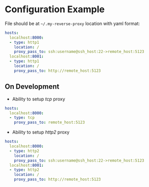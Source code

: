 # Configuration Example

File should be at `~/.my-reverse-proxy` location with yaml format:

```yaml
hosts:
  localhost:8000:
  - type: http1
    location: /    
    proxy_pass_to: ssh:username@ssh_host:22->remote_host:5123
  localhost:8001:
  - type: http1
    location: /    
    proxy_pass_to: http://remote_host:5123
```




## On Development 

* Ability to setup *tcp* proxy

```yaml
hosts:
  localhost:8000:
  - type: tcp
    proxy_pass_to: remote_host:5123
```

* Ability to setup *http2* proxy

```yaml
hosts:
  localhost:8000:
  - type: http2
    location: /    
    proxy_pass_to: ssh:username@ssh_host:22->remote_host:5123
  localhost:8001:
  - type: http2
    location: /    
    proxy_pass_to: http://remote_host:5123    
```